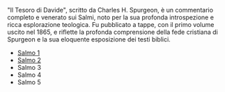 "Il Tesoro di Davide", scritto da Charles H. Spurgeon, è un commentario completo e venerato sui Salmi, noto per la sua profonda introspezione e ricca esplorazione teologica. Fu pubblicato a tappe, con il primo volume uscito nel 1865, e riflette la profonda comprensione della fede cristiana di Spurgeon e la sua eloquente esposizione dei testi biblici.

- [Salmo 1](./salmo001.md)
- [Salmo 2](./salmo002.md)
- Salmo 3
- Salmo 4
- Salmo 5
  
